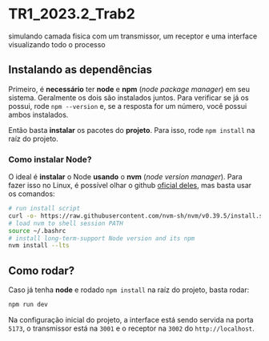 # TR1_2023.2_Trab2

simulando camada fisica com um transmissor, um receptor e uma interface visualizando todo o processo

## Instalando as dependências

Primeiro, é **necessário** ter **node** e **npm** (_node package manager_) em seu sistema. Geralmente os dois são instalados juntos. Para verificar se já os possui, rode `npm --version` e, se a resposta for um número, você possui ambos instalados.

Então basta **instalar** os pacotes do **projeto**. Para isso, rode `npm install` na raíz do projeto.

### Como instalar Node?

O ideal é **instalar** o Node **usando** o **nvm** (_node version manager_). Para fazer isso no Linux, é possível olhar o github [oficial deles](https://github.com/nvm-sh/nvm#install--update-script), mas basta usar os comandos:

```bash
# run install script
curl -o- https://raw.githubusercontent.com/nvm-sh/nvm/v0.39.5/install.sh | bash
# load nvm to shell session PATH
source ~/.bashrc
# install long-term-support Node version and its npm
nvm install --lts
```

## Como rodar?

Caso já tenha **node** e rodado `npm install` na raíz do projeto, basta rodar:

```bash
npm run dev
```

Na configuração inicial do projeto, a interface está sendo servida na porta `5173`, o transmissor está na `3001` e o receptor na `3002` do `http://localhost`.
